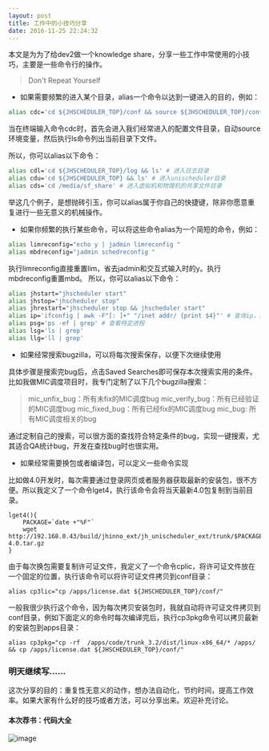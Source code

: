 ```yaml
---
layout: post
title: 工作中的小技巧分享
date: 2016-11-25 22:24:32
---
```


本文是为为了给dev2做一个knowledge share，分享一些工作中常使用的小技巧，主要是一些命令行的操作。

>Don't Repeat Yourself

- 如果需要频繁的进入某个目录，alias一个命令以达到一键进入的目的，例如：

```bash
alias cdc='cd ${JHSCHEDULER_TOP}/conf && source ${JHSCHEDULER_TOP}/conf/profile.jhscheduler && ls'
```

当在终端输入命令cdc时，首先会进入我们经常进入的配置文件目录，自动source环境变量，然后执行ls命令列出当前目录下文件。

所以，你可以alias以下命令：

```bash
alias cdl='cd ${JHSCHEDULER_TOP}/log && ls' # 进入日志目录
alias cdu='cd ${JHSCHEDULER_TOP} && ls' # 进入unischeduler目录
alias cds='cd /media/sf_share' # 进入虚拟机和物理机的共享文件目录
```

举这几个例子，是想抛砖引玉，你可以alias属于你自己的快捷键，除非你愿意重复进行一些无意义的机械操作。

- 如果你频繁的执行某些命令，可以将这些命令alias为一个简短的命令，例如：

```bash
alias limreconfig="echo y | jadmin limreconfig "
alias mbdreconfig="jadmin schedreconfig "
```

执行limreconfig直接重置lim，省去jadmin和交互式输入时的y。执行mbdreconfig重置mbd。
所以，你可以alias以下命令：

```bash
alias jhstart="jhscheduler start"
alias jhstop="jhscheduler stop"
alias jhrestart="jhscheduler stop && jhscheduler start"
alias ip='ifconfig | awk -F"[: ]+" "/inet addr/ {print $4}"' # 查询ip，去掉无关信息
alias psg='ps -ef | grep' # 查看特定进程
alias lsg='ls | grep'
alias llg='ll | grep'
```

- 如果经常搜索bugzilla，可以将每次搜索保存，以便下次继续使用

具体步骤是搜索完bug后，点击Saved Searches即可保存本次搜索实用的条件。比如我做MIC调度项目时，我专门定制了以下几个bugzilla搜索：

> mic_unfix_bug：所有未fix的MIC调度bug
> mic_verify_bug：所有已经验证的MIC调度bug
> mic_fixed_bug：所有已经fix的MIC调度bug
> mic_bug: 所有MIC调度相关的bug

通过定制自己的搜索，可以很方面的查找符合特定条件的bug，实现一键搜索，尤其适合QA统计bug，开发在查找bug时也很实用。

- 如果经常需要换包或者编译包，可以定义一些命令实现

比如做4.0开发时，每次需要通过登录网页或者服务器获取最新的安装包，很不方便。所以我定义了一个命令lget4，执行该命令会将当天最新4.0包复制到当前目录。

```
lget4(){
    PACKAGE=`date +"%F"`
    wget http://192.168.0.43/build/jhinno_ext/jh_unischeduler_ext/trunk/$PACKAGE/unischeduler-4.0.tar.gz
}
```

由于每次换包需要复制许可证文件，我定义了一个命令cplic，将许可证文件放在一个固定的位置，执行该命令可以将许可证文件拷贝到conf目录：

```
alias cp3lic="cp /apps/license.dat ${JHSCHEDULER_TOP}/conf/"
```

一般我很少执行这个命令，因为每次拷贝安装包时，我就自动将许可证文件拷贝到conf目录，例如下面定义的命令时每次编译完后，执行cp3pkg命令可以拷贝最新的安装包到apps目录：

```
alias cp3pkg="cp -rf  /apps/code/trunk_3.2/dist/linux-x86_64/* /apps/ && cp /apps/license.dat ${JHSCHEDULER_TOP}/conf/"
```


### 明天继续写......

这次分享的目的：重复性无意义的动作，想办法自动化，节约时间，提高工作效率。如果大家有什么好的技巧或者方法，可以分享出来。欢迎补充讨论。

#### 本次荐书：代码大全

![image](https://img10.360buyimg.com/n1/s200x200_15093/2a690799-c814-4784-9027-b21e688415ff.jpg)

